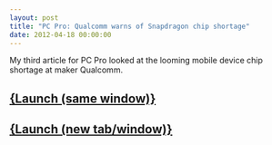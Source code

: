 ```yaml
---
layout: post
title: "PC Pro: Qualcomm warns of Snapdragon chip shortage"
date: 2012-04-18 00:00:00
---
```


My third article for PC Pro looked at the looming mobile device chip shortage at maker Qualcomm.

## <a href="http://www.pcpro.co.uk/news/374197/qualcomm-warns-of-snapdragon-chip-shortage?width=1050&height=800&iframe=true" class="colorbox-load">{Launch (same window)}</a>
## <a href="http://www.pcpro.co.uk/news/374197/qualcomm-warns-of-snapdragon-chip-shortage" target="_blank">{Launch (new tab/window)}</a>